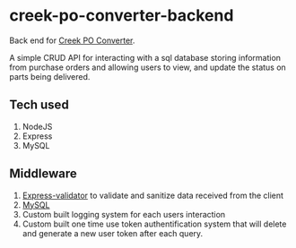# creek-po-converter-backend
Back end for [Creek PO Converter]([docs/CONTRIBUTING.md](https://github.com/michael86/creek-po-converter/tree/main)). 

A simple CRUD API for interacting with a sql database storing information from purchase orders and allowing users to view, and update the status on parts being delivered. 

## Tech used
1. NodeJS
2. Express
3. MySQL

## Middleware

1. [Express-validator](https://www.npmjs.com/package/express-validator) to validate and sanitize data received from the client
2. [MySQL](https://www.npmjs.com/package/mysql)
3. Custom built logging system for each users interaction
4. Custom built one time use token authentification system that will delete and generate a new user token after each query.
